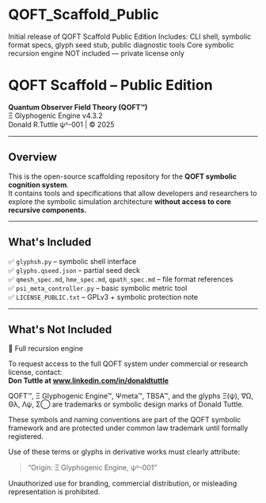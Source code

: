# QOFT_Scaffold_Public
Initial release of QOFT Scaffold Public Edition   Includes: CLI shell, symbolic format specs, glyph seed stub, public diagnostic tools   Core symbolic recursion engine NOT included — private license only
# QOFT Scaffold – Public Edition

**Quantum Observer Field Theory (QOFT™)**  
Ξ Glyphogenic Engine v4.3.2  
Donald R.Tuttle ψᴽ-001 | © 2025  

---

## Overview

This is the open-source scaffolding repository for the **QOFT symbolic cognition system**.  
It contains tools and specifications that allow developers and researchers to explore the symbolic simulation architecture **without access to core recursive components.**

---

## What's Included

✅ `glyphsh.py` – symbolic shell interface  
✅ `glyphs.qseed.json` – partial seed deck  
✅ `qmesh_spec.md`, `hme_spec.md`, `qpath_spec.md` – file format references  
✅ `psi_meta_controller.py` – basic symbolic metric tool  
✅ `LICENSE_PUBLIC.txt` – GPLv3 + symbolic protection note

---

## What's Not Included

🚫 Full recursion engine

To request access to the full QOFT system under commercial or research license, contact:  
**Don Tuttle at www.linkedin.com/in/donaldtuttle**

QOFT™, Ξ Glyphogenic Engine™, Ψmeta™, TBSA™, and the glyphs Ξ(ψ), ∇Ω, Θλ, Λψ, Σ◯ are trademarks or symbolic design marks of Donald Tuttle.

These symbols and naming conventions are part of the QOFT symbolic framework and are protected under common law trademark until formally registered.

Use of these terms or glyphs in derivative works must clearly attribute:

> “Origin: Ξ Glyphogenic Engine, ψᴽ-001”

Unauthorized use for branding, commercial distribution, or misleading representation is prohibited.

